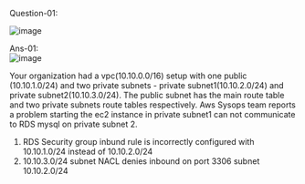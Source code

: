 
Question-01:

 ![image](https://github.com/user-attachments/assets/118f60fb-a01e-4ef8-aeff-95da6fe122d2)

Ans-01:   
![image](https://github.com/user-attachments/assets/11dc8816-f637-4377-8876-e311ec34fb7b)


Your organization had a vpc(10.10.0.0/16) setup with one public (10.10.1.0/24) and two private subnets - private subnet1(10.10.2.0/24) and private subnet2(10.10.3.0/24).
The public subnet has the main route table and two private subnets route tables respectively.
Aws Sysops team reports a problem starting the ec2 instance in private subnet1 can not communicate to RDS mysql on private subnet 2.





1. RDS Security group inbund rule is incorrectly configured with 10.10.1.0/24 instead of 10.10.2.0/24
2. 10.10.3.0/24 subnet NACL denies inbound on port 3306 subnet 10.10.2.0/24


